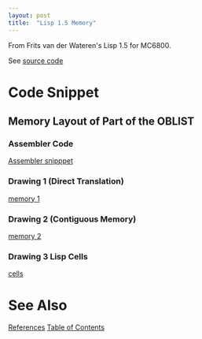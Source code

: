 ```yaml
---
layout: post
title:  "Lisp 1.5 Memory"
---
```


From Frits van der Wateren's Lisp 1.5 for MC6800.

See [source code](https://github.com/guitarvydas/frits-van-der-wateren-lisp/blob/master/LISP.TXT)

# Code Snippet
## Memory Layout of Part of the OBLIST
### Assembler Code
[Assembler snipppet](https://github.com/guitarvydas/guitarvydas.github.io/blob/master/assets/2021-06-08-lisp-1-5-OBL28.svg)
### Drawing 1 (Direct Translation)
[memory 1](https://github.com/guitarvydas/guitarvydas.github.io/blob/master/assets/2021-06-08-lisp-1-5-memory%201.svg)
### Drawing 2 (Contiguous Memory)
[memory 2](https://github.com/guitarvydas/guitarvydas.github.io/blob/master/assets/2021-06-08-lisp-1-5-memory%202.svg)
### Drawing 3 Lisp Cells
[cells](https://github.com/guitarvydas/guitarvydas.github.io/blob/master/assets/2021-06-08-lisp-1-5-LISP%20Cells.svg)

# See Also

[References](https://guitarvydas.github.io/2021/01/14/References.html)
[Table of Contents](https://guitarvydas.github.io/2021/05/14/Table-Of-Contents.html)

<script src="https://utteranc.es/client.js" 
        repo="guitarvydas/guitarvydas.github.io" 
        issue-term="pathname" 
        theme="github-light" 
        crossorigin="anonymous" 
        async> 
</script> 
